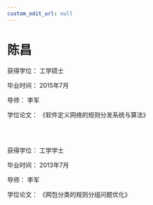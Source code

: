```yaml
---
custom_edit_url: null
---
```


# 陈昌

获得学位： 工学硕士

毕业时间： 2015年7月

导师： 李军

学位论文： 《软件定义网络的规则分发系统与算法》

<br/><br/>

获得学位： 工学学士

毕业时间： 2013年7月

导师： 李军

学位论文： 《网包分类的规则分组问题优化》
